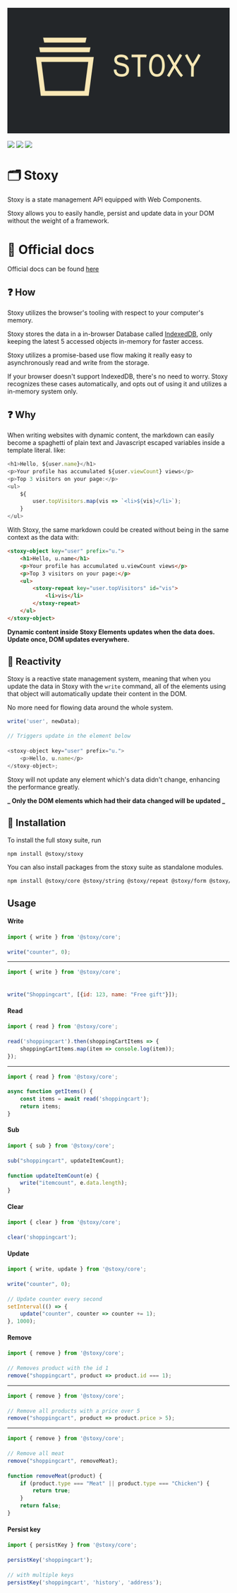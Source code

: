 ![Stoxy Logo](assets/stoxy.png)

![](https://badgen.net/npm/v/@stoxy/stoxy)
![](https://badgen.net/bundlephobia/dependency-count/@stoxy/core)
![](https://badgen.net/bundlephobia/minzip/@stoxy/core)

# 🗂️ Stoxy

Stoxy is a state management API equipped with Web Components.

Stoxy allows you to easily handle, persist and update data in your DOM without the weight of a framework.

# 📖 Official docs

Official docs can be found [here](https://stoxy.dev)

## ❓ How

Stoxy utilizes the browser's tooling with respect to your computer's memory.

Stoxy stores the data in a in-browser Database called [IndexedDB](https://developer.mozilla.org/en-US/docs/Web/API/IndexedDB_API),
only keeping the latest 5 accessed objects in-memory for faster access.

Stoxy utilizes a promise-based use flow making it really easy to asynchronously read and write from the storage.

If your browser doesn't support IndexedDB, there's no need to worry. Stoxy recognizes these cases automatically, and
opts out of using it and utilizes a in-memory system only.

## ❓ Why

When writing websites with dynamic content, the markdown can easily become a spaghetti of plain text and
Javascript escaped variables inside a template literal. like:

```javascript
<h1>Hello, ${user.name}</h1>
<p>Your profile has accumulated ${user.viewCount} views</p>
<p>Top 3 visitors on your page:</p>
<ul>
    ${
        user.topVisitors.map(vis => `<li>${vis}</li>`);
    }
</ul>
```

With Stoxy, the same markdown could be created without being in the same context as the data with:

```html
<stoxy-object key="user" prefix="u.">
    <h1>Hello, u.name</h1>
    <p>Your profile has accumulated u.viewCount views</p>
    <p>Top 3 visitors on your page:</p>
    <ul>
        <stoxy-repeat key="user.topVisitors" id="vis">
            <li>vis</li>
        </stoxy-repeat>
    </ul>
</stoxy-object>
```

**Dynamic content inside Stoxy Elements updates when the data does. Update once, DOM updates everywhere.**

## 🔔 Reactivity

Stoxy is a reactive state management system, meaning that when you update the data in Stoxy with the `write` command,
all of the elements using that object will automatically update their content in the DOM.

No more need for flowing data around the whole system.

```javascript
write('user', newData);

// Triggers update in the element below

<stoxy-object key="user" prefix="u.">
    <p>Hello, u.name</p>
</stoxy-object>;
```

Stoxy will not update any element which's data didn't change, enhancing the performance greatly.

**_ Only the DOM elements which had their data changed will be updated _**

## 🧰 Installation

To install the full stoxy suite, run

```sh
npm install @stoxy/stoxy
```

You can also install packages from the stoxy suite as standalone modules.

```sh
npm install @stoxy/core @stoxy/string @stoxy/repeat @stoxy/form @stoxy/object
```

## Usage

#### Write

```js
import { write } from '@stoxy/core';

write("counter", 0);

```

---

```js
import { write } from '@stoxy/core';


write("Shoppingcart", [{id: 123, name: "Free gift"}]);
```

#### Read

```js
import { read } from '@stoxy/core';

read('shoppingcart').then(shoppingCartItems => {
    shoppingCartItems.map(item => console.log(item));
});
```

---

```js
import { read } from '@stoxy/core';

async function getItems() {
    const items = await read('shoppingcart');
    return items;
}
```

#### Sub

```js
import { sub } from '@stoxy/core';

sub("shoppingcart", updateItemCount);

function updateItemCount(e) {
    write("itemcount", e.data.length);
}
```

#### Clear

```js
import { clear } from '@stoxy/core';

clear('shoppingcart');
```

#### Update

```js
import { write, update } from '@stoxy/core';

write("counter", 0);

// Update counter every second
setInterval(() => {
    update("counter", counter => counter += 1);
}, 1000);

```

#### Remove

```js
import { remove } from '@stoxy/core';

// Removes product with the id 1
remove("shoppingcart", product => product.id === 1);
```

---

```js
import { remove } from '@stoxy/core';

// Remove all products with a price over 5
remove("shoppingcart", product => product.price > 5);
```

---

```js
import { remove } from '@stoxy/core';

// Remove all meat
remove("shoppingcart", removeMeat);

function removeMeat(product) {
    if (product.type === "Meat" || product.type === "Chicken") {
        return true;
    }
    return false;
}
```

#### Persist key

```js
import { persistKey } from '@stoxy/core';

persistKey('shoppingcart');

// with multiple keys
persistKey('shoppingcart', 'history', 'address');
```
